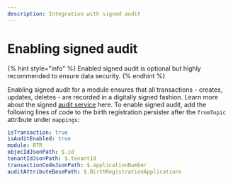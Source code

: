 ```yaml
---
description: Integration with signed audit
---
```


# Enabling signed audit

{% hint style="info" %}
Enabled signed audit is optional but highly recommended to ensure data security.
{% endhint %}

Enabling signed audit for a module ensures that all transactions - creates, updates, deletes - are recorded in a digitally signed fashion. Learn more about the signed [audit service](../../../../platform/core-services/audit-service/) here. To enable signed audit, add the following lines of code to the birth registration persister after the `fromTopic` attribute under `mappings`:

```yaml
isTransaction: true
isAuditEnabled: true
module: BTR
objecIdJsonPath: $.id
tenantIdJsonPath: $.tenantId
transactionCodeJsonPath: $.applicationNumber
auditAttributeBasePath: $.BirthRegistrationApplications
```
